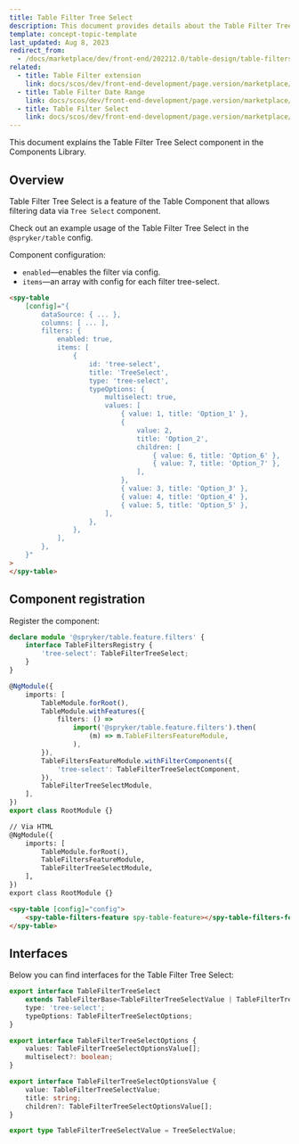 ```yaml
---
title: Table Filter Tree Select
description: This document provides details about the Table Filter Tree Select component in the Components Library.
template: concept-topic-template
last_updated: Aug 8, 2023
redirect_from:
  - /docs/marketplace/dev/front-end/202212.0/table-design/table-filters/table-filter-tree-select.html
related:
  - title: Table Filter extension
    link: docs/scos/dev/front-end-development/page.version/marketplace/table-design/table-filter-extension/table-filter-extension.html
  - title: Table Filter Date Range
    link: docs/scos/dev/front-end-development/page.version/marketplace/table-design/table-filter-extension/table-filter-date-range.html
  - title: Table Filter Select
    link: docs/scos/dev/front-end-development/page.version/marketplace/table-design/table-filter-extension/table-filter-select.html
---
```


This document explains the Table Filter Tree Select component in the Components Library.

## Overview

Table Filter Tree Select is a feature of the Table Component that allows filtering data via `Tree Select` component.

Check out an example usage of the Table Filter Tree Select in the `@spryker/table` config.

Component configuration:

- `enabled`—enables the filter via config.  
- `items`—an array with config for each filter tree-select.  

```html
<spy-table
    [config]="{
        dataSource: { ... },
        columns: [ ... ],
        filters: {
            enabled: true,
            items: [
                {
                    id: 'tree-select',
                    title: 'TreeSelect',
                    type: 'tree-select',
                    typeOptions: {
                        multiselect: true,
                        values: [
                            { value: 1, title: 'Option_1' },
                            {
                                value: 2,
                                title: 'Option_2',
                                children: [
                                    { value: 6, title: 'Option_6' },
                                    { value: 7, title: 'Option_7' },
                                ],
                            },
                            { value: 3, title: 'Option_3' },
                            { value: 4, title: 'Option_4' },
                            { value: 5, title: 'Option_5' },
                        ],
                    },
                },
            ],
        },                                                                                           
    }"
>
</spy-table>
```

## Component registration

Register the component:

```ts
declare module '@spryker/table.feature.filters' {
    interface TableFiltersRegistry {
        'tree-select': TableFilterTreeSelect;
    }
}

@NgModule({
    imports: [
        TableModule.forRoot(),
        TableModule.withFeatures({
            filters: () =>
                import('@spryker/table.feature.filters').then(
                    (m) => m.TableFiltersFeatureModule,
                ),
        }),
        TableFiltersFeatureModule.withFilterComponents({
            'tree-select': TableFilterTreeSelectComponent,
        }),
        TableFilterTreeSelectModule,
    ],
})
export class RootModule {}
```

```html
// Via HTML
@NgModule({
    imports: [
        TableModule.forRoot(),
        TableFiltersFeatureModule,
        TableFilterTreeSelectModule,
    ],
})
export class RootModule {}

<spy-table [config]="config">
    <spy-table-filters-feature spy-table-feature></spy-table-filters-feature>
</spy-table>
```

## Interfaces

Below you can find interfaces for the Table Filter Tree Select:

```ts
export interface TableFilterTreeSelect
    extends TableFilterBase<TableFilterTreeSelectValue | TableFilterTreeSelectValue[]> {
    type: 'tree-select';
    typeOptions: TableFilterTreeSelectOptions;
}

export interface TableFilterTreeSelectOptions {
    values: TableFilterTreeSelectOptionsValue[];
    multiselect?: boolean;
}

export interface TableFilterTreeSelectOptionsValue {
    value: TableFilterTreeSelectValue;
    title: string;
    children?: TableFilterTreeSelectOptionsValue[];
}

export type TableFilterTreeSelectValue = TreeSelectValue;
```
